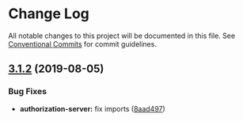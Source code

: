# Change Log

All notable changes to this project will be documented in this file.
See [Conventional Commits](https://conventionalcommits.org) for commit guidelines.

## [3.1.2](https://gitlab.com/castlecraft/building-blocks/compare/authorization-server@3.1.1...authorization-server@3.1.2) (2019-08-05)


### Bug Fixes

* **authorization-server:** fix imports ([8aad497](https://gitlab.com/castlecraft/building-blocks/commit/8aad497))
